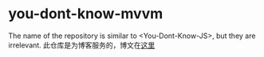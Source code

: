 # you-dont-know-mvvm
The name of the repository is similar to &lt;You-Dont-Know-JS>, but they are irrelevant.
此仓库是为博客服务的，博文在[这里](http://gengliming.com/2017/03/07/vue-data-binding/)
